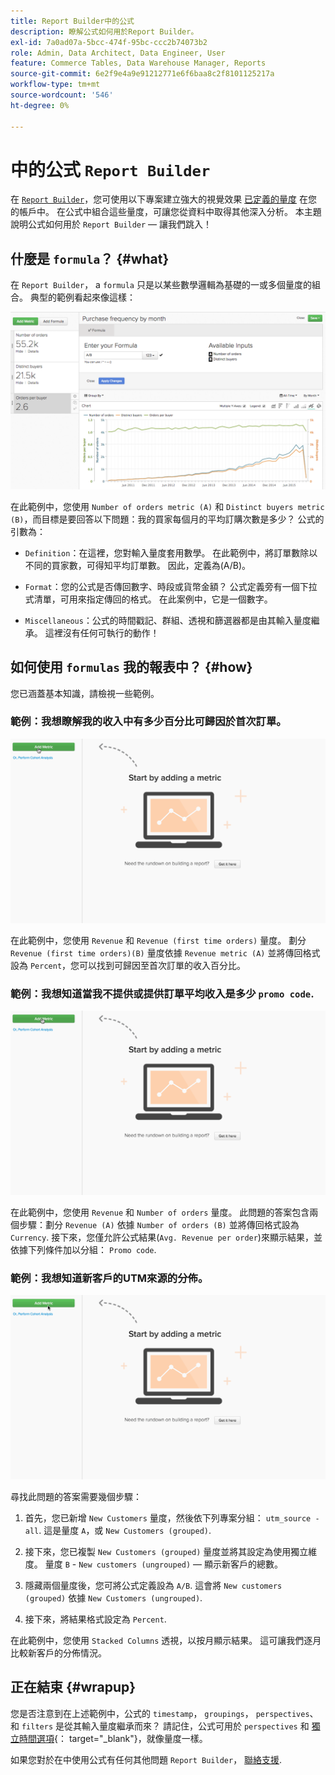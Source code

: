 ```yaml
---
title: Report Builder中的公式
description: 瞭解公式如何用於Report Builder。
exl-id: 7a0ad07a-5bcc-474f-95bc-ccc2b74073b2
role: Admin, Data Architect, Data Engineer, User
feature: Commerce Tables, Data Warehouse Manager, Reports
source-git-commit: 6e2f9e4a9e91212771e6f6baa8c2f8101125217a
workflow-type: tm+mt
source-wordcount: '546'
ht-degree: 0%

---
```


# 中的公式 `Report Builder`

在 [`Report Builder`](../../tutorials/using-visual-report-builder.md)，您可使用以下專案建立強大的視覺效果 [已定義的量度](../../data-user/reports/ess-manage-data-metrics.md) 在您的帳戶中。 在公式中組合這些量度，可讓您從資料中取得其他深入分析。 本主題說明公式如何用於 `Report Builder`  — 讓我們跳入！

## 什麼是 `formula`？ {#what}

在 `Report Builder`， a `formula` 只是以某些數學邏輯為基礎的一或多個量度的組合。 典型的範例看起來像這樣：

![](../../assets/formula-example.png)

在此範例中，您使用 `Number of orders metric (A)` 和 `Distinct buyers metric (B)`，而目標是要回答以下問題：我的買家每個月的平均訂購次數是多少？ 公式的引數為：

* `Definition`：在這裡，您對輸入量度套用數學。 在此範例中，將訂單數除以不同的買家數，可得知平均訂單數。 因此，定義為(A/B)。

* `Format`：您的公式是否傳回數字、時段或貨幣金額？ 公式定義旁有一個下拉式清單，可用來指定傳回的格式。 在此案例中，它是一個數字。

* `Miscellaneous`：公式的時間戳記、群組、透視和篩選器都是由其輸入量度繼承。 這裡沒有任何可執行的動作！

## 如何使用 `formulas` 我的報表中？ {#how}

您已涵蓋基本知識，請檢視一些範例。

### 範例：我想瞭解我的收入中有多少百分比可歸因於首次訂單。

![使用公式來尋找首次訂單的收入百分比](../../assets/first_time_orders.gif)

在此範例中，您使用 `Revenue` 和 `Revenue (first time orders)` 量度。 劃分 `Revenue (first time orders)(B)` 量度依據 `Revenue metric (A)` 並將傳回格式設為 `Percent`，您可以找到可歸因至首次訂單的收入百分比。

### 範例：我想知道當我不提供或提供訂單平均收入是多少 `promo code`.

![使用公式來尋找包含和不包含促銷代碼的每筆訂單平均收入](../../assets/promo_code.gif)

在此範例中，您使用 `Revenue` 和 `Number of orders` 量度。 此問題的答案包含兩個步驟：劃分 `Revenue (A)` 依據 `Number of orders (B)` 並將傳回格式設為 `Currency`. 接下來，您僅允許公式結果(`Avg. Revenue per order`)來顯示結果，並依據下列條件加以分組： `Promo code`.

### 範例：我想知道新客戶的UTM來源的分佈。

![使用公式來尋找新客戶的UTM來源的分配](../../assets/distro.gif)

尋找此問題的答案需要幾個步驟：

1. 首先，您已新增 `New Customers` 量度，然後依下列專案分組： `utm_source - all`. 這是量度 `A`，或 `New Customers (grouped)`.

1. 接下來，您已複製 `New Customers (grouped)` 量度並將其設定為使用獨立維度。 量度 `B` - `New customers (ungrouped)`  — 顯示新客戶的總數。

1. 隱藏兩個量度後，您可將公式定義設為 `A/B`. 這會將 `New customers (grouped)` 依據 `New Customers (ungrouped)`.

1. 接下來，將結果格式設定為 `Percent`.

在此範例中，您使用 `Stacked Columns` 透視，以按月顯示結果。 這可讓我們逐月比較新客戶的分佈情況。

## 正在結束 {#wrapup}

您是否注意到在上述範例中，公式的 `timestamp`， `groupings`， `perspectives`、和 `filters` 是從其輸入量度繼承而來？ 請記住，公式可用於 `perspectives` 和 [獨立時間選項](../../tutorials/time-options-visual-rpt-bldr.md){： target=&quot;_blank&quot;}，就像量度一樣。

如果您對於在中使用公式有任何其他問題 `Report Builder`， [聯絡支援](https://experienceleague.adobe.com/docs/commerce-knowledge-base/kb/troubleshooting/miscellaneous/mbi-service-policies.html).
